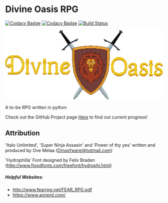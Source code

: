 # Divine Oasis RPG

[![Codacy Badge](https://api.codacy.com/project/badge/Grade/1937ed23a9f24375a2223fd886b133d4)](https://www.codacy.com/app/wneild5/Divine-Oasis-RPG?utm_source=github.com&utm_medium=referral&utm_content=wsngamerz/Divine-Oasis-RPG&utm_campaign=Badge_Grade)
[![Codacy Badge](https://api.codacy.com/project/badge/Coverage/1937ed23a9f24375a2223fd886b133d4)](https://www.codacy.com/app/wneild5/Divine-Oasis-RPG?utm_source=github.com&utm_medium=referral&utm_content=wsngamerz/Divine-Oasis-RPG&utm_campaign=Badge_Coverage)
[![Build Status](https://travis-ci.org/wsngamerz/Divine-Oasis-RPG.svg?branch=master)](https://travis-ci.org/wsngamerz/Divine-Oasis-RPG)

![Divine Oasis Logo](divineoasis/assets/lang/en/user_interface/logo.png)

A to-be RPG written in python

Check out the GitHub Project page [Here](https://github.com/wsngamerz/Divine-Oasis-RPG/projects/1) to find out current progress!


## Attribution

'Italo Unlimited', 'Super Ninja Assasin' and 'Power of thy yes' written and produced by Ove Melaa (Omsofware@hotmail.com)

'Hydrophilla' Font designed by Felix Braden (<http://www.floodfonts.com/freefont/hydrophi.html>)

##### Helpful Websites:

-   <http://www.fearrpg.net/FEAR_RPG.pdf>
-   <https://www.aonprd.com/>
